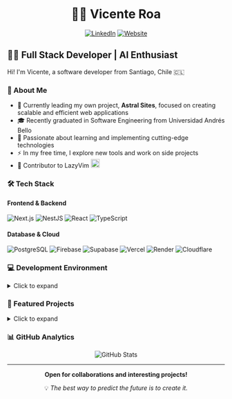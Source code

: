 <div align="center">
    
# 👨‍🚀 Vicente Roa 
[![LinkedIn](https://img.shields.io/badge/LinkedIn-0077B5?style=for-the-badge&logo=linkedin&logoColor=white)](https://linkedin.com/in/vctroa)
[![Website](https://img.shields.io/badge/Website-000000?style=for-the-badge&logo=About.me&logoColor=white)](https://www.vctroa.cl)

</div>

## 👨‍💻 Full Stack Developer | AI Enthusiast 

Hi! I'm Vicente, a software developer from Santiago, Chile 🇨🇱

### 🚀 About Me

- 🔭 Currently leading my own project, **Astral Sites**, focused on creating scalable and efficient web applications
- 🎓 Recently graduated in Software Engineering from Universidad Andrés Bello
- 🌱 Passionate about learning and implementing cutting-edge technologies
- ⚡ In my free time, I explore new tools and work on side projects
- 🤝 Contributor to LazyVim <img src="https://forge.chapril.org/repo-avatars/847-609021d08e24ab104bffb5023f5c5362" alt="lazyvim" width="20" />

### 🛠️ Tech Stack

#### Frontend & Backend
![Next.js](https://img.shields.io/badge/Next.js-000000?style=for-the-badge&logo=next.js&logoColor=white)
![NestJS](https://img.shields.io/badge/NestJS-E0234E?style=for-the-badge&logo=nestjs&logoColor=white)
![React](https://img.shields.io/badge/React-20232A?style=for-the-badge&logo=react&logoColor=61DAFB)
![TypeScript](https://img.shields.io/badge/TypeScript-007ACC?style=for-the-badge&logo=typescript&logoColor=white)

#### Database & Cloud
![PostgreSQL](https://img.shields.io/badge/PostgreSQL-316192?style=for-the-badge&logo=postgresql&logoColor=white)
![Firebase](https://img.shields.io/badge/Firebase-FFCA28?style=for-the-badge&logo=firebase&logoColor=black)
![Supabase](https://img.shields.io/badge/Supabase-3ECF8E?style=for-the-badge&logo=supabase&logoColor=white)
![Vercel](https://img.shields.io/badge/vercel-%23000000.svg?style=for-the-badge&logo=vercel&logoColor=white)
![Render](https://img.shields.io/badge/Render-%46E3B7.svg?style=for-the-badge&logo=render&logoColor=white)
![Cloudflare](https://img.shields.io/badge/Cloudflare-F38020?style=for-the-badge&logo=cloudflare&logoColor=white)


### 💻 Development Environment

<details>
<summary>Click to expand</summary>

###

![Ubuntu](https://img.shields.io/badge/Ubuntu-E95420?style=for-the-badge&logo=ubuntu&logoColor=white)
<img src="https://img.shields.io/badge/NeoVim-%2357A143.svg?&style=for-the-badge&logo=neovim&logoColor=white" alt="Neovim" width="100"/>

#### Editor & Terminal
- **Main Editor**: Neovim with LazyVim configuration
- **Terminal**: WezTerm with custom configuration
- **Terminal Multiplexer**: Zellij
- **Shell**: ZSH

#### Version Control & Tools
- Git + GitHub CLI
- Docker
- npm
- ngrok

</details>

### 🌟 Featured Projects

<details>
<summary>Click to expand</summary>

#### 🏗️ Astral Sites
A development initiative focused on creating scalable and efficient web applications.
- Next.js 14
- Server Components
- Serverless Architecture

#### 🛠️ [Dotfiles](https://github.com/vicenteroa/dotfiles)
A collection of my personal configurations for various tools and environments.
- Neovim/LazyVim configuration
- WezTerm setup
- Zellij layouts
- Shell scripts and aliases

#### 🎨 [Portfolio](https://github.com/vicenteroa/portfolio)
Personal portfolio showcasing my projects and skills.
- Built with Next.js
- Framer Motion animations
- Tailwind CSS styling
- Responsive design

</details>

### 📊 GitHub Analytics

<div align="center">
  <img src="https://github-readme-stats.vercel.app/api?username=vicenteroa&show_icons=true&theme=tokyonight" alt="GitHub Stats" />
</div>

---

<div align="center">
  <b>Open for collaborations and interesting projects!</b>
  
  <p>💡 <i>The best way to predict the future is to create it.</i></p>
</div>
